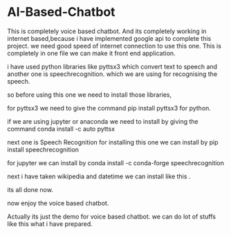 # AI-Based-Chatbot
This is completely voice based chatbot.
And its completely working in internet based,because i have implemented google api to complete this project.
we need good speed of internet connection to use this one.
This is completely in one file we can make it front end application.

i have used python libraries like pyttsx3 which convert text to speech and another one is speechrecognition.
which we are using for recognising the speech.

so before using this one we need to install those libraries,

for pyttsx3 we need to give the command pip install pyttsx3 for python.

if we are using jupyter or anaconda we need to install by giving the command  conda install -c auto pyttsx

next one is Speech Recognition for installing this one we can install by pip install speechrecognition

for jupyter we can install by   conda install -c conda-forge speechrecognition

next i have taken wikipedia and datetime we can install like this .

its all done now.



now enjoy the voice based chatbot.

Actually its just the demo for voice based chatbot.
we can do lot of stuffs like this what i have prepared.

